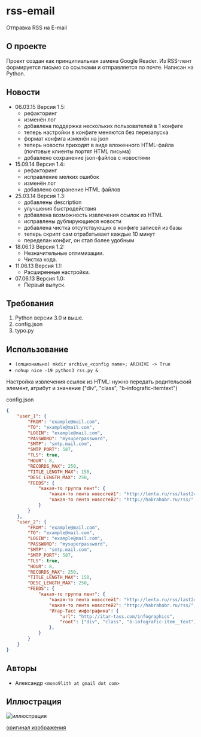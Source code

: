 # rss-email
Отправка RSS на E-mail

## О проекте

Проект создан как принципиальная замена Google Reader. Из RSS-лент формируется письмо со ссылками и отправляется по почте. Написан на Python.

## Новости

* 06.03.15 Версия 1.5:
  * рефакторинг
  * изменён лог
  * добавлена поддержка нескольких пользователей в 1 конфиге
  * теперь настройки в конфиге меняются без перезапуска
  * формат конфига изменён на json
  * теперь новости приходят в виде вложенного HTML-файла (почтовые клиенты портят HTML письма)
  * добавлено сохранение json-файлов с новостями 
* 15.09.14 Версия 1.4:
  * рефакторинг
  * исправление мелких ошибок
  * изменён лог
  * добавлено сохранение HTML файлов 
* 25.03.14 Версия 1.3:
  * добавлены description
  * улучшения быстродействия
  * добавлена возможность извлечения ссылок из HTML
  * исправлены дублирующиеся новости
  * добавлена чистка отсутствующих в конфиге записей из базы
  * теперь скрипт сам отрабатывает каждые 10 минут
  * переделан конфиг, он стал более удобным 
* 18.06.13 Версия 1.2:
  * Незначительные оптимизации.
  * Чистка кода. 
* 11.06.13 Версия 1.1:
  * Расширенные настройки. 
* 07.06.13 Версия 1.0:
  * Первый выпуск.

## Требования

1. Python версии 3.0 и выше.
1. config.json
1. typo.py 

## Использование

* ```(опционально) mkdir archive_<config name>; ARCHIVE -> True```
* ```nohup nice -19 python3 rss.py &```

Настройка извлечения ссылок из HTML: нужно передать родительский элемент, атрибут и значение ("div", "class", "b-infografic-itemtext")

config.json

```json
{                                                                              
    "user_1": {                                                                
        "FROM": "example@mail.com",                                            
        "TO": "example@mail.com",                                              
        "LOGIN": "example@mail.com",                                           
        "PASSWORD": "mysuperpassword",                                         
        "SMTP": "smtp.mail.com",                                               
        "SMTP_PORT": 587,                                                      
        "TLS": true,                                                           
        "HOUR": 8,                                                             
        "RECORDS_MAX": 250,                                                    
        "TITLE_LENGTH_MAX": 150,                                               
        "DESC_LENGTH_MAX": 250,                                                
        "FEEDS": {                                                             
            "какая-то группа лент": {                                          
                "какая-то лента новостей1": "http://lenta.ru/rss/last24",      
                "какая-то лента новостей2": "http://habrahabr.ru/rss/"
            }                                                                  
        }                                                                      
    },                                                                         
    "user_2": {                                                                
        "FROM": "example@mail.com",                                            
        "TO": "example@mail.com",                                              
        "LOGIN": "example@mail.com",                                           
        "PASSWORD": "mysuperpassword",                                         
        "SMTP": "smtp.mail.com",                                               
        "SMTP_PORT": 587,                                                      
        "TLS": true,                                                           
        "HOUR": 8,                                                             
        "RECORDS_MAX": 250,                                                    
        "TITLE_LENGTH_MAX": 150,                                               
        "DESC_LENGTH_MAX": 250,                                                
        "FEEDS": {                                                             
            "какая-то группа лент": {                                          
                "какая-то лента новостей1": "http://lenta.ru/rss/last24",      
                "какая-то лента новостей2": "http://habrahabr.ru/rss/",
                "Итар-Тасс инфографика": {                                     
                    "url": "http://itar-tass.com/infographics",                
                    "root": ["div", "class", "b-infografic-item__text"]        
                },                                                             
            }                                                                  
        }                                                                      
    }                                                                          
}
```

## Авторы

* Александр ```<mono9lith at gmail dot com>```

## Иллюстрация

![иллюстрация](https://docs.google.com/uc?export=view&id=0BxX1CJOPtyaLRTVkbTREYXJkUlE "иллюстрация")

[оригинал изображения](https://docs.google.com/uc?export=view&id=0BxX1CJOPtyaLRTVkbTREYXJkUlE "иллюстрация")
